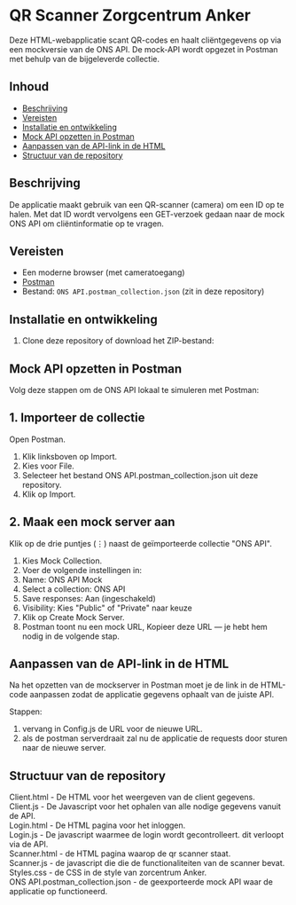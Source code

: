 # QR Scanner Zorgcentrum Anker

Deze HTML-webapplicatie scant QR-codes en haalt cliëntgegevens op via een mockversie van de ONS API. De mock-API wordt opgezet in Postman met behulp van de bijgeleverde collectie.

## Inhoud

- [Beschrijving](#beschrijving)
- [Vereisten](#vereisten)
- [Installatie en ontwikkeling](#installatie-en-ontwikkeling)
- [Mock API opzetten in Postman](#mock-api-opzetten-in-postman)
- [Aanpassen van de API-link in de HTML](#aanpassen-van-de-api-link-in-de-html)
- [Structuur van de repository](#structuur-van-de-repository)


## Beschrijving

De applicatie maakt gebruik van een QR-scanner (camera) om een ID op te halen. Met dat ID wordt vervolgens een GET-verzoek gedaan naar de mock ONS API om cliëntinformatie op te vragen.

## Vereisten

- Een moderne browser (met cameratoegang)
- [Postman](https://www.postman.com/downloads/)
- Bestand: `ONS API.postman_collection.json` (zit in deze repository)

## Installatie en ontwikkeling

1. Clone deze repository of download het ZIP-bestand:

##  Mock API opzetten in Postman
Volg deze stappen om de ONS API lokaal te simuleren met Postman:

## 1. Importeer de collectie
Open Postman.

1. Klik linksboven op Import.
2. Kies voor File.
3. Selecteer het bestand ONS API.postman_collection.json uit deze repository.
4. Klik op Import.

## 2. Maak een mock server aan
Klik op de drie puntjes (⋮) naast de geïmporteerde collectie "ONS API".

1. Kies Mock Collection.
2. Voer de volgende instellingen in:
3. Name: ONS API Mock
4. Select a collection: ONS API
5. Save responses: Aan (ingeschakeld)
6. Visibility: Kies "Public" of "Private" naar keuze
7. Klik op Create Mock Server.
8. Postman toont nu een mock URL,
   Kopieer deze URL — je hebt hem nodig in de volgende stap.

## Aanpassen van de API-link in de HTML
Na het opzetten van de mockserver in Postman moet je de link in de HTML-code aanpassen zodat de applicatie gegevens ophaalt van de juiste API.

Stappen:
1. vervang in Config.js de URL voor de nieuwe URL.  
2. als de postman serverdraait zal nu de applicatie de requests door sturen naar de nieuwe server.  

## Structuur van de repository
Client.html                     - De HTML voor het weergeven van de client gegevens.  
Client.js                       - De Javascript voor het ophalen van alle nodige gegevens vanuit de API.  
Login.html                      - De HTML pagina voor het inloggen.  
Login.js                        - De javascript waarmee de login wordt gecontrolleert. dit verloopt via de API.  
Scanner.html                    - de HTML pagina waarop de qr scanner staat.  
Scanner.js                      - de javascript die die de functionaliteiten van de scanner bevat.  
Styles.css                      - de CSS in de style van zorcentrum Anker.  
ONS API.postman_collection.json - de geexporteerde mock API waar de applicatie op functioneerd.  



